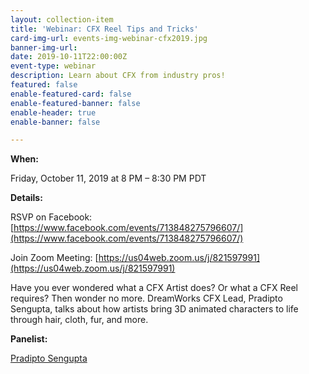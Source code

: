 ```yaml
---
layout: collection-item
title: 'Webinar: CFX Reel Tips and Tricks'
card-img-url: events-img-webinar-cfx2019.jpg
banner-img-url:
date: 2019-10-11T22:00:00Z
event-type: webinar
description: Learn about CFX from industry pros!
featured: false
enable-featured-card: false
enable-featured-banner: false
enable-header: true
enable-banner: false

---
```

**When:**

Friday, October 11, 2019 at 8 PM – 8:30 PM PDT

**Details:**

RSVP on Facebook: [https://www.facebook.com/events/713848275796607/](https://www.facebook.com/events/713848275796607/) 

Join Zoom Meeting: [https://us04web.zoom.us/j/821597991](https://us04web.zoom.us/j/821597991)


Have you ever wondered what a CFX Artist does? Or what a CFX Reel requires? Then wonder no more. DreamWorks CFX Lead, Pradipto Sengupta, talks about how artists bring 3D animated characters to life through hair, cloth, fur, and more. 

**Panelist:**

[Pradipto Sengupta](https://www.linkedin.com/in/pradipto-sengupta-306a3118/)